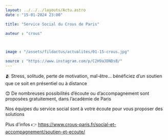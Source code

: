 ```yaml
---
layout: ../../../layouts/Actu.astro
date : "15-01-2024 23:00"

title: "Service Social du Crous de Paris"

auteur : "crous"

 

image : "/assets/fildactus/actualites/01-15-crous.jpg"

source : "https://www.instagram.com/p/C2H9aJDNDsB/"
---
```


🫂 Stress, solitude, perte de motivation, mal-être… bénéficiez d’un soutien que ce soit en présentiel ou à distance

😊 De nombreuses possibilités d’écoute ou d’accompagnement sont proposées gratuitement, dans l’académie de Paris

Nos équipes du service social sont à votre écoute pour vous proposer des solutions

Plus d'infos 👉 https://www.crous-paris.fr/social-et-accompagnement/soutien-et-ecoute/